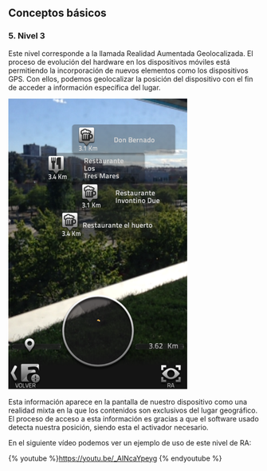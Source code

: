 ## Conceptos básicos

### 5\. Nivel 3

Este nivel corresponde a la llamada Realidad Aumentada Geolocalizada. El proceso de evolución del hardware en los dispositivos móviles está permitiendo la incorporación de nuevos elementos como los dispositivos GPS. Con ellos, podemos geolocalizar la posición del dispositivo con el fin de acceder a información específica del lugar.   

![](img/realidad_aumentada.png)  

Esta información aparece en la pantalla de nuestro dispositivo como una realidad mixta en la que los contenidos son exclusivos del lugar geográfico. El proceso de acceso a esta información es gracias a que el software usado detecta nuestra posición, siendo esta el activador necesario. 

En el siguiente vídeo podemos ver un ejemplo de uso de este nivel de RA:

{% youtube %}https://youtu.be/_AINcaYpeyg {% endyoutube %}